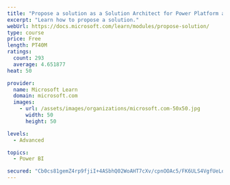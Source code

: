 ```yaml
---
title: "Propose a solution as a Solution Architect for Power Platform and Dynamics 365"
excerpt: "Learn how to propose a solution."
webUrl: https://docs.microsoft.com/learn/modules/propose-solution/
type: course
price: Free
length: PT40M
ratings:
  count: 293
  average: 4.651877
heat: 50

provider:
  name: Microsoft Learn
  domain: microsoft.com
  images:
    - url: /assets/images/organizations/microsoft.com-50x50.jpg
      width: 50
      height: 50

levels:
  - Advanced

topics:
  - Power BI

secured: "Cb0cs81gemZ4rp9fjiI+4ASbhQ02WoAHT7cXv/cpnOOAc5/FK6ULS4VgfUeLojIebgC/vAMkIoZl7OqfLyqIxnngcN3iCnO+k2MM2SjS1gk2ECIYKd3NnqIxYaRTPinWdpM7M4OxW35/WGsFoN+DkTIx5vAhTdQgSvNKFIzmiGiT7rsxwEqHqranK0C/E7Lv11kbTQNlstTG8Mysqn+A+J7iDK5qxZPdimzvgmeYhO1yRUL+NJu9Pf9E5k+szRm4gY55qRjPWG6EuTVMp40IjrcCIjW5kS6F/OdsYusChafqO6CtgbcnrUhaLjxe+gxmjtag6jYBjqS7quc/dwsGdC0ct2nAh/oBOChEUIF3DADM379c6QbTX1RtQ4pqYM/0sHCGhjITCijilK3nBZMMpLe2JGEPL87O/aADMSFhDYA=;SFA2MF0FLzKknjadl/JWag=="
---
```


